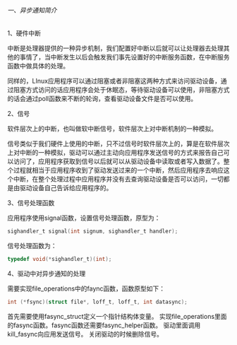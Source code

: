 ###### 一、异步通知简介

1、硬件中断

中断是处理器提供的一种异步机制，我们配置好中断以后就可以让处理器去处理其他的事情了，当中断发生以后会触发我们事先设置好的中断服务函数，在中断服务函数中做具体的处理。

同样的，LInux应用程序可以通过阻塞或者非阻塞这两种方式来访问驱动设备，通过阻塞方式访问的话应用程序会处于休眠态，等待驱动设备可以使用，非阻塞方式的话会通过poll函数来不断的轮询，查看驱动设备文件是否可以使用。

2、信号

软件层次上的中断，也叫做软中断信号，软件层次上对中断机制的一种模拟。

信号类似于我们硬件上使用的中断，只不过信号时软件层次上的，算是在软件层次上对中断的一种模拟，驱动可以通过主动向应用程序发送信号的方式来报告自己可以访问了，应用程序获取到信号以后就可以从驱动设备中读取或者写入数据了。整个过程就相当于应用程序收到了驱动发送过来的一个中断，然后应用程序去响应这个中断，在整个处理过程中应用程序并没有去查询驱动设备是否可以访问，一切都是由驱动设备自己告诉给应用程序的。

3、信号处理函数

应用程序使用signal函数，设置信号处理函数，原型为：

```c
sighandler_t signal(int signum, sighandler_t handler);
```

信号处理函数为：

```c
typedef void(*sighandler_t)(int);
```

4、驱动中对异步通知的处理

需要实现file_operations中的faync函数，函数原型如下：

```c
int (*fsync)(struct file*, loff_t, loff_t, int datasync);
```

首先需要使用fasync_struct定义一个指针结构体变量。
实现file_operations里面的fasync函数。fasync函数还需要fasync_helper函数。
驱动里面调用kill_fasync向应用发送信号。
关闭驱动的时候删除信号。